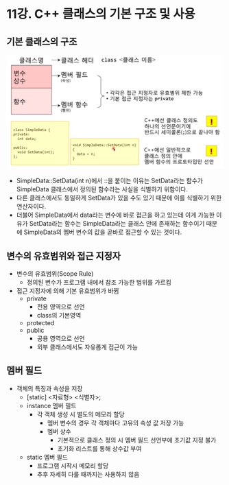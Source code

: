 # 11강. C++ 클래스의 기본 구조 및 사용

## 기본 클래스의 구조

![Untitled](/resources/%EC%82%AC%EB%9E%8C%EB%A7%8C%EC%9D%B4/ch.11/1.png)

- SimpleData::SetData(int n)에서 ::을 붙이는 이유는 SetData라는 함수가 SimpleData 클래스에서 정의된 함수라는 사실을 식별하기 위함이다.
- 다른 클래스에서도 동일하게 SetData가 있을 수도 있기 때문에 이를 식별하기 위한 연산자이다.
- 더불어 SimpleData에서 data라는 변수에 바로 접근을 하고 있는데 이게 가능한 이유가 SetData라는 함수는 SimpleData라는 클래스 안에 존재하는 함수이기 때문에 SimpleData의 멤버 변수의 값을 곧바로 접근할 수 있는 것이다.

## 변수의 유효범위와 접근 지정자

- 변수의 유효범위(Scope Rule)
    - 정의된 변수가 프로그램 내에서 참조 가능한 범위를 가르킴
- 접근 지정자에 의해 기본 유효범위가 바뀜
    - private
        - 전용 영역으로 선언
        - class의 기본영역
    - protected
    - public
        - 공용 영역으로 선언
        - 외부 클래스에서도 자유롭게 접근이 가능

## 멤버 필드

- 객체의 특징과 속성을 저장
    - [static] <자료형> <식별자>;
    - instance 멤버 필드
        - 각 객체 생성 시 별도의 메모리 할당
            - 멤버 변수의 경우 각 객체마다 고유의 속성 값 저장 가능
            - 멤버 상수
                - 기본적으로 클래스 정의 시 멤버 필드 선언부에 초기값 지정 불가
                - 초기화 리스트를 통해 상수값 부여
    - static 멤버 필드
        - 프로그램 시작시 메모리 할당
        - 추후 자세히 다룰 때까지는 사용하지 않음